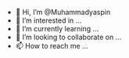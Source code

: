 - 👋 Hi, I’m @Muhammadyaspin
- 👀 I’m interested in ...
- 🌱 I’m currently learning ...
- 💞️ I’m looking to collaborate on ...
- 📫 How to reach me ...

<!---
Muhammadyaspin/Muhammadyaspin is a ✨ special ✨ repository because its `README.md` (this file) appears on your GitHub profile.
You can click the Preview link to take a look at your changes.
--->
